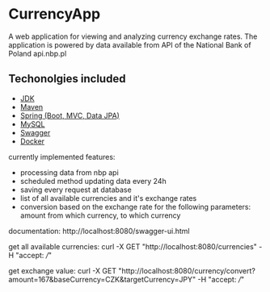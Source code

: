# CurrencyApp

A web application for viewing and analyzing currency exchange rates. 
The application is powered by data available from API of the National Bank of Poland api.nbp.pl

## Techonolgies included
* [JDK](http://www.oracle.com/technetwork/java/javase/downloads/jdk8-downloads-2133151.html) 
* [Maven](https://maven.apache.org/)
* [Spring (Boot, MVC, Data JPA)](https://spring.io)
* [MySQL](https://www.mysql.com/)  
* [Swagger](https://swagger.io/) 
* [Docker](https://www.docker.com/) 


currently implemented features:
- processing data from nbp api
- scheduled method updating data every 24h
- saving every request at database
- list of all available currencies and it's exchange rates
- conversion based on the exchange rate for the following parameters: amount from which currency, to which currency


documentation:
http://localhost:8080/swagger-ui.html

get all available currencies:
curl -X GET "http://localhost:8080/currencies" -H "accept: */*"

get exchange value:
curl -X GET "http://localhost:8080/currency/convert?amount=167&baseCurrency=CZK&targetCurrency=JPY" -H "accept: */*"